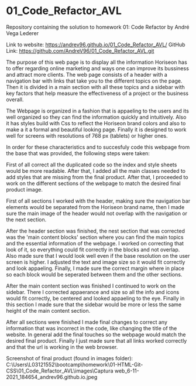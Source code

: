 # 01_Code_Refactor_AVL
Repository containing the solution to homework 01: Code Refactor by André Vega Lederer

Link to website: https://andrev96.github.io/01_Code_Refactor_AVL/
GitHub Link: https://github.com/AndreV96/01_Code_Refactor_AVL.git

The purpose of this web page is to display all the information Horiseon has to offer regarding online marketing and ways one can improve its bussiness and attract more clients. The web page consists of a header with a navigation bar with links that take you to the different topics on the page. Then it is divided in a main section with all these topics and a sidebar with key factors that help measure the effectiveness of a project or the business overall.

The Webpage is organized in a fashion that is appaeling to the users and its well organized so they can find the information quickly and intuitively. Also it has styles build with Css to reflect the Horiseon brand colors and also to make a it a formal and beautiful looking page. Finally it is designed to work well for screens with resolutions of 768 px (tablets) or higher ones. 

In order for these characteristics and to succesfuly code this webpage from the base that was provided, the following steps were taken:

First of all correct all the duplicated code so the index and style sheets would be more readable. After that, I added all the main classes needed to add styles that are missing from the final product. After that, I proceeded to work on the different sections of the webpage to match the desired final product image. 

First of all sections I worked with the header, making sure the navigation bar elements would be separated from the Horiseon brand name, then I made sure the main image of the header would not overlap with the navigation or the next section. 

After the header section was finished, the nest section that was corrected was the 'main content blocks' section where you can find the main topics and the essential information of the webpage. I worked on correcting that look of it, so everything could fit correctly in the blocks and not overlap. Also made sure that I would look well even if the base resolution on the user screen is higher. I adjusted the text and image size so it would fit correctly and look appaeling. Finally, I made sure the correct margin where in place so each block would be seperated between them and the other sections.

After the main content section was finished I continued to work on the sidebar. There I corrected appaerance and size so all the info and icons would fit correctly, be centered and looked appaeling to the eye. Finally in this section I made sure that the sidebar would be more or less the same height of the main content section.

After all sections were finished I made final changes to correct any information that was incorrect in the code, like changing the title of the website. In general add the final touches so the webpage would match the desired final product. Finally I just made sure that all links worked correctly and that the url is working in the web browser.

Screenshot of final product (found in images folder): C:\Users\L03121552\bootcamp\homework\01-HTML-Git-CSS\01_Code_Refactor_AVL\images\Captura web_6-11-2021_184654_andrev96.github.io.jpeg


